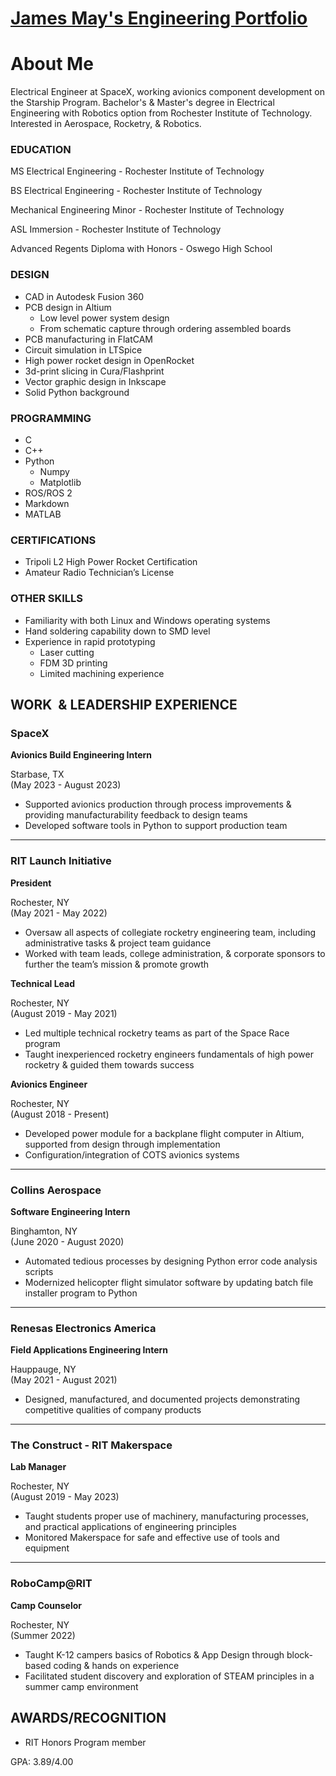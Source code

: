 # [James May's Engineering Portfolio](http://vlarko.com)
# About Me
Electrical Engineer at SpaceX, working avionics component development on the Starship Program. Bachelor's & Master's degree in Electrical Engineering with Robotics option from Rochester Institute of Technology. Interested in Aerospace, Rocketry, & Robotics.

### EDUCATION
MS Electrical Engineering - Rochester Institute of Technology

BS Electrical Engineering - Rochester Institute of Technology

Mechanical Engineering Minor - Rochester Institute of Technology 

​ASL Immersion - Rochester Institute of Technology

Advanced Regents Diploma with Honors - Oswego High School

### DESIGN
- ​CAD in Autodesk Fusion 360
- PCB design in Altium
   - Low level power system design
   - From schematic capture through ordering assembled boards
- PCB manufacturing in FlatCAM
- Circuit simulation in LTSpice
- High power rocket design in OpenRocket  
- 3d-print slicing in Cura/Flashprint
- Vector graphic design in Inkscape
- Solid Python background

### PROGRAMMING
- C
- C++
- Python
  - Numpy
  - Matplotlib
- ROS/ROS 2
- Markdown
- MATLAB

### CERTIFICATIONS
- Tripoli L2 High Power Rocket Certification
- Amateur Radio Technician’s License

### OTHER SKILLS
- Familiarity with both Linux and Windows operating systems
- Hand soldering capability down to SMD level
- Experience in rapid prototyping
    - Laser cutting
    - FDM 3D printing
    - Limited machining experience

## WORK  & LEADERSHIP EXPERIENCE  
### SpaceX      

**Avionics Build Engineering Intern**

Starbase, TX         
(May 2023 - August 2023)

- Supported avionics production through process improvements & providing manufacturability feedback to design teams
- Developed software tools in Python to support production team

---

### RIT Launch Initiative

**President**

Rochester, NY            
(May 2021 - May 2022)

- Oversaw all aspects of collegiate rocketry engineering team, including administrative tasks & project team guidance
- Worked with team leads, college administration, & corporate sponsors to further the team’s mission & promote growth


**Technical Lead**

Rochester, NY            
(August 2019 - May 2021)

- Led multiple technical rocketry teams as part of the Space Race program
- Taught inexperienced rocketry engineers fundamentals of high power rocketry & guided them towards success

**Avionics Engineer**

Rochester, NY            
(August 2018 - Present)

- Developed power module for a backplane flight computer in Altium, supported from design through implementation
- Configuration/integration of COTS avionics systems

---
   
### Collins Aerospace                                        

**Software Engineering Intern**

Binghamton, NY            
(June 2020 - August 2020)

- Automated tedious processes by designing Python error code analysis scripts
- Modernized helicopter flight simulator software by updating batch file installer program to Python

---
  
### Renesas Electronics America                      

**Field Applications Engineering Intern**

Hauppauge, NY            
(May 2021 - August 2021)

- Designed, manufactured, and documented projects demonstrating competitive qualities of company products

---
  
### The Construct - RIT Makerspace                

**Lab Manager**

Rochester, NY            
(August 2019 - May 2023)

- Taught students proper use of machinery, manufacturing processes, and practical applications of engineering principles
- Monitored Makerspace for safe and effective use of tools and equipment

---
  
### RoboCamp@RIT  

**Camp Counselor**

Rochester, NY          
(Summer 2022)​

- Taught K-12 campers basics of Robotics & App Design through block-based coding & hands on experience
- Facilitated student discovery and exploration of STEAM principles in a summer camp environment



## AWARDS/RECOGNITION

- RIT Honors Program member​

GPA: 3.89/4.00
